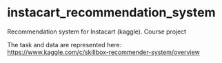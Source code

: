 # instacart_recommendation_system
Recommendation system for Instacart (kaggle). Course project

The task and data are represented here: https://www.kaggle.com/c/skillbox-recommender-system/overview
